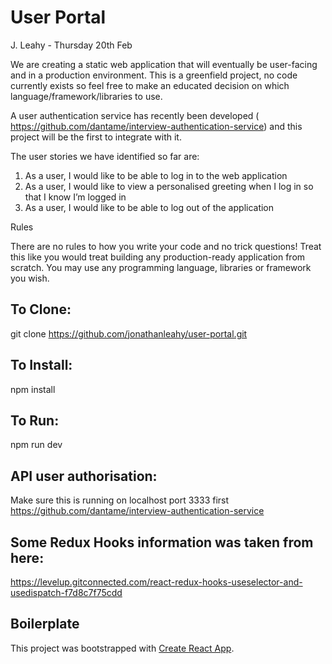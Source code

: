 # User Portal

J. Leahy - Thursday 20th Feb

We are creating a static web application that will eventually be user-facing and in a production
environment. This is a greenfield project, no code currently exists so feel free to make an
educated decision on which language/framework/libraries to use.

A user authentication service has recently been developed
(​ https://github.com/dantame/interview-authentication-service​ ) and this project will be the first to
integrate with it.

The user stories we have identified so far are:

1. As a user, I would like to be able to log in to the web application
2. As a user, I would like to view a personalised greeting when I log in so that I know I’m
logged in
3. As a user, I would like to be able to log out of the application

Rules

There are no rules to how you write your code and no trick questions! Treat this like you
would treat building any production-ready application from scratch. You may use any
programming language, libraries or framework you wish.

## To Clone:

git clone https://github.com/jonathanleahy/user-portal.git

## To Install:

npm install 

## To Run:
npm run dev

## API user authorisation:
Make sure this is running on localhost port 3333 first
https://github.com/dantame/interview-authentication-service

## Some Redux Hooks information was taken from here:

https://levelup.gitconnected.com/react-redux-hooks-useselector-and-usedispatch-f7d8c7f75cdd

## Boilerplate
This project was bootstrapped with [Create React App](https://github.com/facebook/create-react-app).

